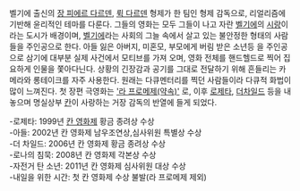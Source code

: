벨기에 출신의 [장 피에르 다르덴](%EC%9E%A5%20%ED%94%BC%EC%97%90%EB%A5%B4%20%EB%8B%A4%EB%A5%B4%EB%8D%B4.md), [뤽 다르덴](%EB%A4%BD%20%EB%8B%A4%EB%A5%B4%EB%8D%B4.md) 형제가
한 팀인 형제 감독으로, 리얼리즘에 기반해 윤리적인 테마를 다룬다. 그들의 영화는 모두 그들이 나고 자란
[벨기에](%EB%B2%A8%EA%B8%B0%EC%97%90.md)의 [시랑](%EC%8B%9C%EB%9E%91.md)이라는
도시가 배경이며, [벨기에](%EB%B2%A8%EA%B8%B0%EC%97%90.md)라는 사회의 그늘 속에서 살고 있는 불안정한 형태의
사람들을 주인공으로 한다. 아들 잃은 아버지, 미혼모, 부모에게 버림 받은 소년등 을 주인공으로 삼기에 대부분 실제 사건에서 모티브를 가져
오며, 영화 전체를 핸드헬드로 찍어 집요하게 인물을 쫓아다닌다. 상황의 긴장감과 공기를 그대로 전달하기 위해 흔들리는 카메라와 롱테이크를
자주 사용한다. 원래는 다큐멘터리를 찍던 사람들이라 다큐적 화법이 많이 느껴진다. 첫 장편 극영화는 ['라 프로메제(약속)'](%27%EB%9D%BC%20%ED%94%84%EB%A1%9C%EB%A9%94%EC%A0%9C%28%EC%95%BD%EC%86%8D%29%27.md)
로, 이후 [로제타](%EB%A1%9C%EC%A0%9C%ED%83%80.md), [더차일드](%EB%8D%94%20%EC%B0%A8%EC%9D%BC%EB%93%9C.md) 등을 내놓으며 명실상부
[칸](%EC%B9%B8.md)이 사랑하는 거장 감독의 반열에 들게 되었다.

-로제타: 1999년 [칸 영화제](%EC%B9%B8%20%EC%98%81%ED%99%94%EC%A0%9C.md) 황금 종려상 수상  
-아들: 2002년 칸 영화제 남우조연상,심사위원 특별상 수상  
-더 차일드: 2006년 칸 영화제 황금 종려상 수상  
-로나의 침묵: 2008년 칸 영화제 각본상 수상  
-자전거 탄 소년: 2011년 칸 영화제 심사위원 대상 수상  
-내일을 위한 시간: 첫 칸 영화제 수상 불발(라 프로메제 제외)

